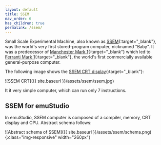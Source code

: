 ```yaml
---
layout: default
title: SSEM
nav_order: 6
has_children: true
permalink: /ssem/
---
```


Small Scale Experimental Machine, also known as [SSEM][ssem]{:target="_blank"}, was the world's very first stored-program computer, nicknamed "Baby". It was a predecessor of [Manchester Mark 1][mark1]{:target="_blank"} which led to [Ferranti Mark 1][fmark1]{:target="_blank"}, the world's first commercially available general-purpose computer.

The following image shows the [SSEM CRT display][wikis]{:target="_blank"}:

![SSEM CRT]({{ site.baseurl }}/assets/ssem/ssem.jpg)

It it very simple computer, which can run only 7 instructions.

## SSEM for emuStudio

In emuStudio, SSEM computer is composed of a compiler, memory, CRT display and CPU. Abstract schema follows:

![Abstract schema of SSEM]({{ site.baseurl }}/assets/ssem/schema.png){:class="img-responsive" width="260px"}



[ssem]: https://en.wikipedia.org/wiki/Manchester_Small-Scale_Experimental_Machine
[mark1]: https://en.wikipedia.org/wiki/Manchester_Mark_1
[fmark1]: https://en.wikipedia.org/wiki/Ferranti_Mark_1
[wikis]: https://commons.wikimedia.org/wiki/File:CRT_memory.jpg
